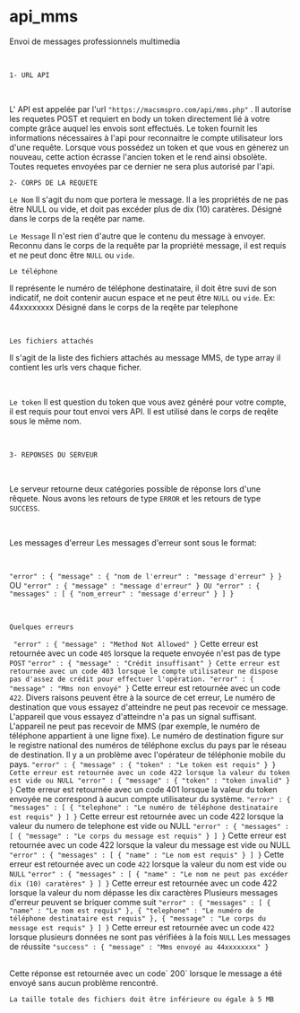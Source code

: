 # api_mms
Envoi de messages professionnels multimedia

<br>

`1- URL API`

<br>

L' API est appelée par l'url `"https://macsmspro.com/api/mms.php"` . Il autorise les requetes POST et requiert en body un token directement lié à votre compte grâce auquel les envois sont effectués.
Le token fournit les informations nécessaires à l'api pour reconnaitre le compte utilisateur lors d'une requête. Lorsque vous possédez un token et que vous en génerez un nouveau, cette action écrasse l'ancien token et le rend ainsi obsolète. Toutes requetes envoyées par ce dernier ne sera plus autorisé par l'api.
<br>

`2- CORPS DE LA REQUETE`
<br>

`Le Nom`
Il s'agit du nom que portera le message. Il a les propriétés de ne pas être NULL ou vide, et doit pas excéder plus de dix (10) caratères. Désigné dans le corps de la reqête par name.
<br>

`Le Message`
Il n'est rien d'autre que le contenu du message à envoyer. Reconnu dans le corps de la requête par la propriété message, il est requis et ne peut donc être `NULL` ou `vide`.
<br>

`Le téléphone`

Il représente le numéro de téléphone destinataire, il doit être suvi de son indicatif, ne doit contenir aucun espace et ne peut être `NULL` ou `vide`.
Ex: 44xxxxxxxx Désigné dans le corps de la reqête par telephone

<br>

`Les fichiers attachés`

Il s'agit de la liste des fichiers attachés au message MMS, de type array il contient les urls vers chaque ficher.

<br>

`Le token`
Il est question du token que vous avez généré pour votre compte, il est requis pour tout envoi vers API. Il est utilisé dans le corps de reqête sous le même nom.

<br>

`3- REPONSES DU SERVEUR`

<br>

Le serveur retourne deux catégories possible de réponse lors d'une rêquete. Nous avons les retours de type `ERROR` et les retours de type `SUCCESS`.

<br>

Les messages d'erreur
Les messages d'erreur sont sous le format:

<br>

`"error" : {
"message" : {
"nom de l'erreur" : "message d'erreur"
}
}`
OU
`"error" : {
"message" : "message d'erreur"
}
OU
"error" : {
"messages" : [
{
"nom_erreur" : "message d'erreur"
}
]
}`

<br>

`Quelques erreurs`

`
"error" : {
"message" : "Method Not Allowed"
}`
Cette erreur est retournée avec un code `405` lorsque la requete envoyée n'est pas de type `POST`
`"error" : {
"message" : "Crédit insuffisant"
}
Cette erreur est retournée avec un code 403 lorsque le compte utilisateur ne dispose pas d'assez de crédit pour effectuer l'opération.
"error" : {
"message" : "Mms non envoyé"
}`
Cette erreur est retournée avec un code `422`. Divers raisons peuvent être à la source de cet erreur,
Le numéro de destination que vous essayez d'atteindre ne peut pas recevoir ce message.
L'appareil que vous essayez d'atteindre n'a pas un signal suffisant.
L'appareil ne peut pas recevoir de MMS (par exemple, le numéro de téléphone appartient à une ligne fixe).
Le numéro de destination figure sur le registre national des numéros de téléphone exclus du pays par le réseau de destination.
Il y a un problème avec l'opérateur de téléphonie mobile du pays.
`"error" : {
"message" : {
"token" : "Le token est requis"
}
}
Cette erreur est retournée avec un code 422 lorsque la valeur du token est vide ou NULL
"error" : {
"message" : {
"token" : "token invalid"
}
}`
Cette erreur est retournée avec un code 401 lorsque la valeur du token envoyée ne correspond à aucun compte utilisateur du système.
`"error" : {
"messages" : [
{
"telephone" : "Le numéro de téléphone destinataire est requis"
}
]
}`
Cette erreur est retournée avec un code 422 lorsque la valeur du numero de telephone est vide ou NULL
`"error" : {
"messages" : [
{
"message" : "Le corps du message est requis"
}
]
}`
Cette erreur est retournée avec un code 422 lorsque la valeur du message est vide ou NULL
`"error" : {
"messages" : [
{
"name" : "Le nom est requis"
}
]
}`
Cette erreur est retournée avec un code `422` lorsque la valeur du nom est vide ou` NULL`
`"error" : {
"messages" : [
{
"name" : "Le nom ne peut pas excéder dix (10) caratères"
}
]
}`
Cette erreur est retournée avec un code 422 lorsque la valeur du nom dépasse les dix caractères
Plusieurs messages d'erreur peuvent se briquer comme suit
`"error" : {
"messages" : [
{
"name" : "Le nom est requis"
}, {
"telephone" : "Le numéro de téléphone destinataire est requis"
}, {
"message" : "Le corps du message est requis"
}
]
}`
Cette erreur est retournée avec un code `422` lorsque plusieurs données ne sont pas vérifiées à la fois `NULL`
Les messages de réussite
`"success" : {
"message" : "Mms envoyé au 44xxxxxxxx"
}`

<br>
Cette réponse est retournée avec un code` 200` lorsque le message a été envoyé sans aucun problème rencontré.



`La taille totale des fichiers doit être inférieure ou égale à 5 MB`

